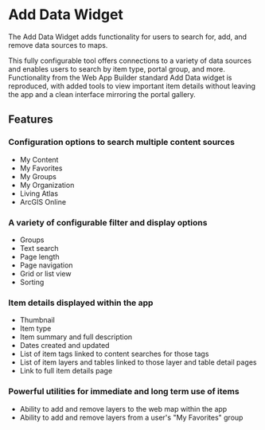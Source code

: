 # Add Data Widget

The Add Data Widget adds functionality for users to search for, add, and remove data sources to maps.

This fully configurable tool offers connections to a variety of data sources and enables users to search by item type, portal group, and more. Functionality from the Web App Builder standard Add Data widget is reproduced, with added tools to view important item details without leaving the app and a clean interface mirroring the portal gallery.

## Features

### Configuration options to search multiple content sources
* My Content
* My Favorites
* My Groups
* My Organization
* Living Atlas
* ArcGIS Online

### A variety of configurable filter and display options
* Groups
* Text search
* Page length
* Page navigation
* Grid or list view
* Sorting

### Item details displayed within the app
* Thumbnail
* Item type
* Item summary and full description
* Dates created and updated
* List of item tags linked to content searches for those tags
* List of item layers and tables linked to those layer and table detail pages
* Link to full item details page

### Powerful utilities for immediate and long term use of items
* Ability to add and remove layers to the web map within the app
* Ability to add and remove layers from a user's "My Favorites" group